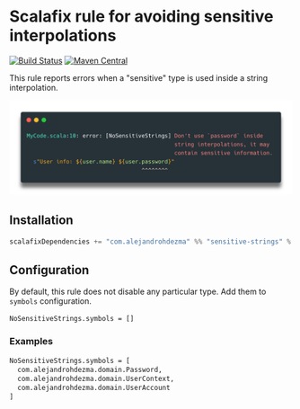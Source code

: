 # Scalafix rule for avoiding sensitive interpolations

[![Build Status](https://travis-ci.com/alejandrohdezma/sensitive-strings.svg?branch=master)](https://travis-ci.com/alejandrohdezma/sensitive-strings) [![Maven Central](https://maven-badges.herokuapp.com/maven-central/com.alejandrohdezma/sensitive-strings_2.12/badge.svg)](https://maven-badges.herokuapp.com/maven-central/com.alejandrohdezma/sensitive-strings_2.12)

This rule reports errors when a "sensitive" type is used inside a string interpolation.

![](./images/lint-example.png)

## Installation

```sbt
scalafixDependencies += "com.alejandrohdezma" %% "sensitive-strings" % "0.1.0"
```

## Configuration

By default, this rule does not disable any particular type. Add them to `symbols` configuration.

```hocon
NoSensitiveStrings.symbols = []
```

### Examples

```hocon
NoSensitiveStrings.symbols = [
  com.alejandrohdezma.domain.Password,
  com.alejandrohdezma.domain.UserContext,
  com.alejandrohdezma.domain.UserAccount
]
```
